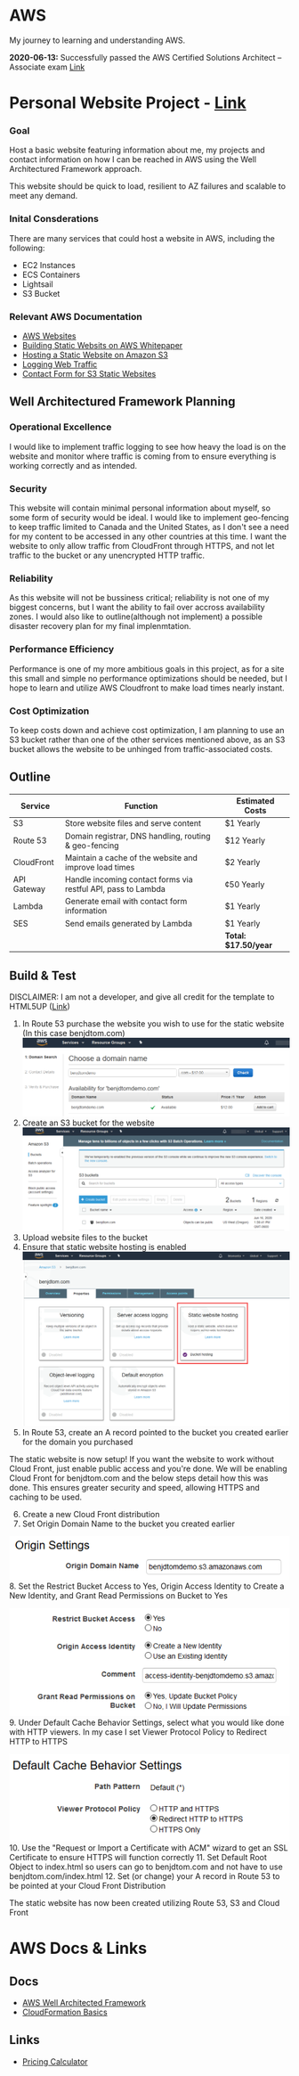 # AWS
My journey to learning and understanding AWS.

**2020-06-13:** Successfully passed the AWS Certified Solutions Architect – Associate exam  [Link](https://www.youracclaim.com/badges/ad704ac3-49aa-4e13-9fd8-aa95f7cde3ae/linked_in)

# Personal Website Project - [Link](https://benJDtom.com)
### Goal
Host a basic website featuring information about me, my projects and contact information on how I can be reached in AWS using the Well Architectured Framework approach.

This website should be quick to load, resilient to AZ failures and scalable to meet any demand.
### Inital Consderations
There are many services that could host a website in AWS, including the following:
* EC2 Instances
* ECS Containers
* Lightsail
* S3 Bucket

### Relevant AWS Documentation
* [AWS Websites](https://aws.amazon.com/websites/)
* [Building Static Websits on AWS Whitepaper](http://d0.awsstatic.com/whitepapers/Building%20Static%20Websites%20on%20AWS.pdf)
* [Hosting a Static Website on Amazon S3](https://docs.aws.amazon.com/AmazonS3/latest/dev/WebsiteHosting.html)
* [Logging Web Traffic](https://docs.aws.amazon.com/AmazonS3/latest/dev/LoggingWebsiteTraffic.html)
* [Contact Form for S3 Static Websites](https://aws.amazon.com/blogs/architecture/create-dynamic-contact-forms-for-s3-static-websites-using-aws-lambda-amazon-api-gateway-and-amazon-ses/)

## Well Architectured Framework Planning
### Operational Excellence
I would like to implement traffic logging to see how heavy the load is on the website and monitor where traffic is coming from to ensure everything is working correctly and as intended.
### Security
This website will contain minimal personal information about myself, so some form of security would be ideal. I would like to implement geo-fencing to keep traffic limited to Canada and the United States, as I don't see a need for my content to be accessed in any other countries at this time. I want the website to only allow traffic from CloudFront through HTTPS, and not let traffic to the bucket or any unencrypted HTTP traffic.
### Reliability
As this website will not be bussiness critical; reliability is not one of my biggest concerns, but I want the ability to fail over accross availability zones. I would also like to outline(although not implement) a possible disaster recovery plan for my final implenmtation. 
### Performance Efficiency
Performance is one of my more ambitious goals in this project, as for a site this small and simple no performance optimizations should be needed, but I hope to learn and utilize AWS Cloudfront to make load times nearly instant.
### Cost Optimization
To keep costs down and achieve cost optimization, I am planning to use an S3 bucket rather than one of the other services mentioned above, as an S3 bucket allows the website to be unhinged from traffic-associated costs.

## Outline
Service     |Function                                                        |Estimated Costs
------------|----------------------------------------------------------------|-------------
S3          | Store website files and serve content                          |$1 Yearly
Route 53    | Domain registrar, DNS handling, routing & geo-fencing          |$12 Yearly
CloudFront  | Maintain a cache of the website and improve load times         |$2 Yearly
API Gateway | Handle incoming contact forms via restful API, pass to Lambda  |¢50 Yearly
Lambda      | Generate email with contact form information                   |$1 Yearly
SES         | Send emails generated by Lambda                                |$1 Yearly
&nbsp;      | &nbsp;                                                         |**Total: $17.50/year**

## Build & Test

DISCLAIMER: I am not a developer, and give all credit for the template to HTML5UP ([Link](https://html5up.net/read-only))
1. In Route 53 purchase the website you wish to use for the static website (In this case benjdtom.com)
![domain](/images/domain.png)
2. Create an S3 bucket for the website
![bucket](/images/bucket.png)
3. Upload website files to the bucket
4. Ensure that static website hosting is enabled
![hosting](/images/hosting.png)
5. In Route 53, create an A record pointed to the bucket you created earlier for the domain you purchased

The static website is now setup! If you want the website to work without Cloud Front, just enable public access and you're done.
We will be enabling Cloud Front for benjdtom.com and the below steps detail how this was done. This ensures greater security and speed, allowing HTTPS and caching to be used.

6. Create a new Cloud Front distribution
7. Set Origin Domain Name to the bucket you created earlier

![odn](/images/odn.png)
8. Set the Restrict Bucket Access to Yes, Origin Access Identity to Create a New Identity, and Grant Read Permissions on Bucket to Yes

![access](/images/access.png)
9. Under Default Cache Behavior Settings, select what you would like done with HTTP viewers. In my case I set Viewer Protocol Policy to Redirect HTTP to HTTPS

![http](/images/http.png)
10. Use the "Request or Import a Certificate with ACM" wizard to get an SSL Certificate to ensure HTTPS will function correctly
11. Set Default Root Object to index.html so users can go to benjdtom.com and not have to use benjdtom.com/index.html
12. Set (or change) your A record in Route 53 to be pointed at your Cloud Front Distribution

The static website has now been created utilizing Route 53, S3 and Cloud Front

# AWS Docs & Links
## Docs
* [AWS Well Architected Framework](https://d1.awsstatic.com/whitepapers/architecture/AWS_Well-Architected_Framework.pdf)
* [CloudFormation Basics](https://docs.aws.amazon.com/AWSCloudFormation/latest/UserGuide/gettingstarted.templatebasics.html)

## Links
* [Pricing Calculator](https://calculator.aws/#/)

